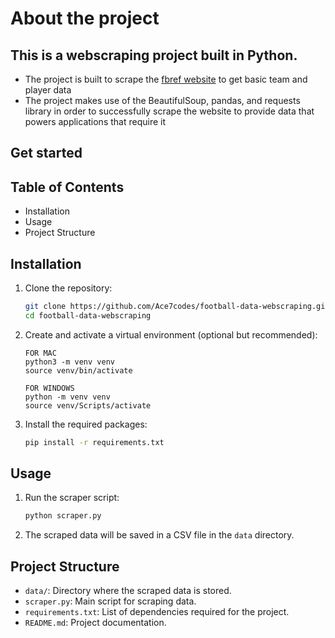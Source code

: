 About the project 
====================

This is a webscraping project built in Python.
-----------------------------------------------

- The project is built to scrape the [fbref website](https://fbref.com/en/) to get basic team and player data
- The project makes use of the BeautifulSoup, pandas, and requests library in order to successfully scrape the website to provide data that powers applications that require it

Get started
----------------

## Table of Contents

- Installation
- Usage
- Project Structure

## Installation

1. Clone the repository:
    ```bash
    git clone https://github.com/Ace7codes/football-data-webscraping.git
    cd football-data-webscraping
    ```

2. Create and activate a virtual environment (optional but recommended):
    ```
    FOR MAC
    python3 -m venv venv
    source venv/bin/activate 
    ```

    ```
    FOR WINDOWS
    python -m venv venv
    source venv/Scripts/activate
    ```

3. Install the required packages:
    ```bash
    pip install -r requirements.txt
    ```

## Usage

1. Run the scraper script:
    ```bash
    python scraper.py
    ```

2. The scraped data will be saved in a CSV file in the `data` directory.

## Project Structure
- `data/`: Directory where the scraped data is stored.
- `scraper.py`: Main script for scraping data.
- `requirements.txt`: List of dependencies required for the project.
- `README.md`: Project documentation.

